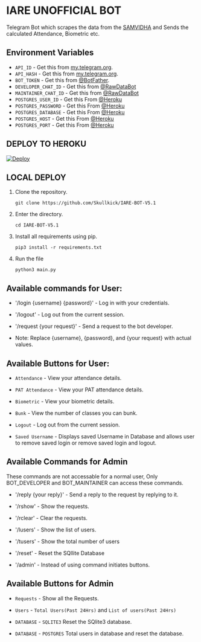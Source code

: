 # IARE UNOFFICIAL BOT

Telegram Bot which scrapes the data from the [SAMVIDHA](https://samvidha.iare.ac.in/index) and Sends the calculated Attendance, Biometric etc.

## Environment Variables

- `API_ID` - Get this from [my.telegram.org](https://my.telegram.org/auth).
- `API_HASH` - Get this from [my.telegram.org](https://my.telegram.org/auth).
- `BOT_TOKEN` - Get this from [@BotFather](https://t.me/BotFather).
- `DEVELOPER_CHAT_ID` - Get this from [@RawDataBot](https://t.me/raw_data_bot)
- `MAINTAINER_CHAT_ID` - Get this from [@RawDataBot](https://t.me/raw_data_bot)
- `POSTGRES_USER_ID` - Get this From [@Heroku](https://devcenter.heroku.com/articles/heroku-postgresql#connecting-to-heroku-postgres)
- `POSTGRES_PASSWORD` - Get this From [@Heroku](https://devcenter.heroku.com/articles/heroku-postgresql#connecting-to-heroku-postgres)
- `POSTGRES_DATABASE` - Get this From [@Heroku](https://devcenter.heroku.com/articles/heroku-postgresql#connecting-to-heroku-postgres)
- `POSTGRES_HOST` - Get this From [@Heroku](https://devcenter.heroku.com/articles/heroku-postgresql#connecting-to-heroku-postgres)
- `POSTGRES_PORT` - Get this From [@Heroku](https://devcenter.heroku.com/articles/heroku-postgresql#connecting-to-heroku-postgres)

## DEPLOY TO HEROKU

[![Deploy](https://www.herokucdn.com/deploy/button.svg)](https://heroku.com/deploy?template=https://github.com/Skullkick/IARE-BOT-V5.1)


## LOCAL DEPLOY
1. Clone the repository.
   ```
   git clone https://github.com/Skullkick/IARE-BOT-V5.1
   ```
2. Enter the directory.
   ```
   cd IARE-BOT-V5.1
   ```
3. Install all requirements using pip.
   ```
   pip3 install -r requirements.txt
   ```
4. Run the file
   ```
   python3 main.py
   ```
## Available commands for User:
-    '/login {username} {password}' - Log in with your credentials.

-    '/logout' - Log out from the current session.

-    '/request {your request}' - Send a request to the bot developer.

-    Note: Replace {username}, {password}, and {your request} with actual values.
   
## Available Buttons for User:
-    `Attendance` - View your attendance details.

-    `PAT Attendance` - View your PAT attendance details.

-    `Biometric` - View your biometric details.

-    `Bunk` - View the number of classes you can bunk.

-    `Logout` - Log out from the current session.

-   `Saved Username` - Displays saved Username in Database and allows user to remove saved login or remove saved login and logout.

## Available Commands for Admin
These commands are not accessable for a normal user, Only BOT_DEVELOPER and BOT_MAINTAINER can access these commands.

- '/reply {your reply}' - Send a reply to the request by replying to it.

- '/rshow' - Show the requests.

- '/rclear' - Clear the requests.

- '/lusers' - Show the list of users.

- '/tusers' - Show the total number of users

- '/reset' - Reset the SQllite Database

- '/admin' - Instead of using command initiates buttons.
  
## Available Buttons for Admin

-   `Requests` - Show all the Requests.
  
-   `Users` - `Total Users(Past 24Hrs)` and `List of users(Past 24Hrs)`

-   `DATABASE` - `SQLITE3` Reset the SQlite3 database.
  
-   `DATABASE`  - `POSTGRES` Total users in database and reset the database.
